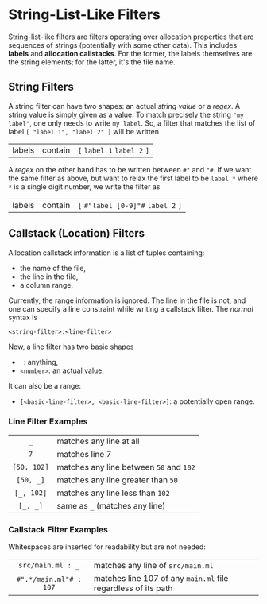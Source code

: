# String-List-Like Filters

String-list-like filters are filters operating over allocation properties that are sequences of
strings (potentially with some other data). This includes **labels** and **allocation callstacks**.
For the former, the labels themselves are the string elements; for the latter, it's the file name.

## String Filters

A string filter can have two shapes: an actual *string value* or a *regex*. A string value is simply
given as a value. To match precisely the string `"my label"`, one only needs to write `my label`.
So, a filter that matches the list of label `[ "label 1", "label 2" ]` will be written

|     |     |     |
|:---:|:---:|:---:|
| labels | contain | `[` `label 1` `label 2` `]` |

A *regex* on the other hand has to be written between `#"` and `"#`. If we want the same filter as
above, but want to relax the first label to be `label *` where `*` is a single digit number, we
write the filter as

|     |     |     |
|:---:|:---:|:---:|
| labels | contain | `[` `#"label [0-9]"#` `label 2` `]` |

## Callstack (Location) Filters

Allocation callstack information is a list of tuples containing:

- the name of the file,
- the line in the file,
- a column range.

Currently, the range information is ignored. The line in the file is not, and one can specify a line
constraint while writing a callstack filter. The *normal* syntax is

```
<string-filter>:<line-filter>
```

Now, a line filter has two basic shapes

- `_`: anything,
- `<number>`: an actual value.

It can also be a range:

- `[<basic-line-filter>, <basic-line-filter>]`: a potentially open range.

### Line Filter Examples

|     |    |
|:---:|:---|
| `_` | matches any line at all |
| `7` | matches line 7 |
| `[50, 102]` | matches any line between `50` and `102` |
| `[50, _]` | matches any line greater than `50` |
| `[_, 102]` | matches any line less than `102` |
| `[_, _]` | same as `_` (matches any line) |

### Callstack Filter Examples

Whitespaces are inserted for readability but are not needed:

|     |    |
|:---:|:---|
| `src/main.ml : _` | matches any line of `src/main.ml` |
| `#".*/main.ml"# : 107` | matches line 107 of any `main.ml` file regardless of its path |
